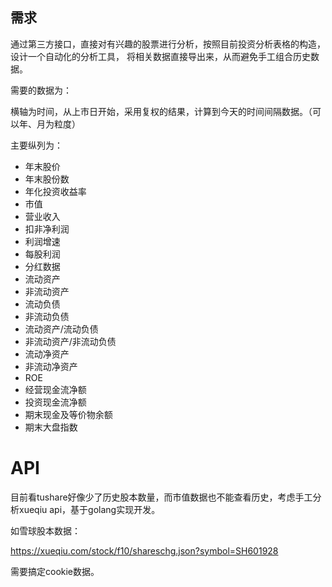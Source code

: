 ## 需求

通过第三方接口，直接对有兴趣的股票进行分析，按照目前投资分析表格的构造，设计一个自动化的分析工具，
将相关数据直接导出来，从而避免手工组合历史数据。

需要的数据为：

横轴为时间，从上市日开始，采用复权的结果，计算到今天的时间间隔数据。（可以年、月为粒度）

主要纵列为：
  * 年末股价
  * 年末股份数
  * 年化投资收益率
  * 市值
  * 营业收入
  * 扣非净利润
  * 利润增速
  * 每股利润
  * 分红数据
  * 流动资产
  * 非流动资产
  * 流动负债
  * 非流动负债
  * 流动资产/流动负债
  * 非流动资产/非流动负债
  * 流动净资产
  * 非流动净资产
  * ROE
  * 经营现金流净额
  * 投资现金流净额
  * 期末现金及等价物余额
  * 期末大盘指数

# API

目前看tushare好像少了历史股本数量，而市值数据也不能查看历史，考虑手工分析xueqiu api，基于golang实现开发。

如雪球股本数据：

https://xueqiu.com/stock/f10/shareschg.json?symbol=SH601928

需要搞定cookie数据。
